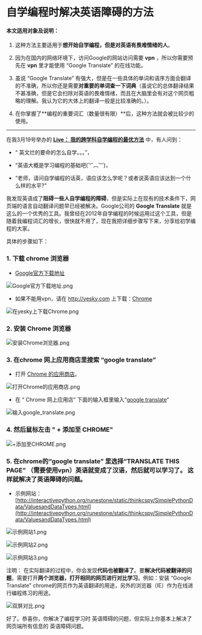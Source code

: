 # 自学编程时解决英语障碍的方法

#### 本文适用对象及说明：

1. 这种方法主要适用于**想开始自学编程，但是对英语有畏难情绪的人**。

2. 因为在国内的网络环境下，访问Google的网站访问需要 **vpn** ，所以你需要预先在 **vpn** 里才能使用 “Google Translate” 的在线功能。

3. 虽说 “Google Translate” 有强大，但是在一些具体的单词和语序方面会翻译的不准确，所以你还是需要**对重要的单词查一下词典**（虽说它的总体翻译结果不甚准确，但是它会扫除对英语的畏难情绪，而且在大脑里会有对这个网页粗略的理解。我认为它的大体上的翻译一般是比较准确的。）。

4. 在你掌握了**编程的重要词汇（数量很有限）**后，这种方法就会被比较少的使用。

-----------------------------------

在我3月19号举办的 [**Live： 我的跨学科自学编程的最优方法**](https://www.zhihu.com/lives/815877189215076352) 中，有人问到：

- “ 英文烂的要命的怎么自学。。。”，

- “英语大概是学习编程的基础吧(︶︹︺)，

- “老师，请问自学编程的话英，语应该怎么学呢？或者说英语应该达到一个什么样的水平?”

我发现英语成了**阻碍一些人自学编程的障碍**，但是实际上在现有的技术条件下，网页端的语言自动翻译问题早已经被解决。Google公司的 **Google Translate** 就是这么的一个优秀的工具。我曾经在2012年自学编程的时候运用过这个工具，但是随着我编程词汇的增长，很快就不用了，现在我把详细步骤写下来，分享给初学编程的大家。

具体的步骤如下：

### 1. 下载 chrome 浏览器

- [Google官方下载地址](http://www.google.cn/intl/zh-CN/chrome/browser/desktop/index.html)

![Google官方下载地址.png](/images/附录-编程/自学编程时解决英语障碍的方法/Google官方下载地址.png)

- 如果不能用vpn，请在 http://yesky.com 上下载：[Chrome](http://mydown.yesky.com/pcsoft/416318.html)

![在yesky上下载Chrome.png](/images/附录-编程/自学编程时解决英语障碍的方法/在yesky上下载Chrome.png)

### 2. 安装 Chrome 浏览器

![安装Chrome浏览器.png](/images/附录-编程/自学编程时解决英语障碍的方法/安装Chrome浏览器.png)

### 3. 在chrome 网上应用商店里搜索 “google translate”

- 打开 [Chrome 的应用商店](https://chrome.google.com/webstore/category/extensions?hl=zh-CN)。

![打开Chrome的应用商店.png](/images/附录-编程/自学编程时解决英语障碍的方法/打开Chrome的应用商店.png)

- 在 “ Chrome 网上应用店” 下面的输入框里输入“[google translate](https://chrome.google.com/webstore/search/google%20translate?hl=zh-CN)” 

![输入google_translate.png](/images/附录-编程/自学编程时解决英语障碍的方法/输入google_translate.png)

### 4. 然后鼠标左击 " + 添加至 CHROME" 

![+添加至CHROME.png](/images/附录-编程/自学编程时解决英语障碍的方法/+添加至CHROME.png)

### 5. 在chrome的“google translate” 里选择“TRANSLATE THIS PAGE” （需要使用vpn）英语就变成了汉语，然后就可以学习了。 这样就解决了英语障碍的问题。

- 示例网站： [http://interactivepython.org/runestone/static/thinkcspy/SimplePythonData/ValuesandDataTypes.html](http://interactivepython.org/runestone/static/thinkcspy/SimplePythonData/ValuesandDataTypes.html)

![示例网站1.png](/images/附录-编程/自学编程时解决英语障碍的方法/示例网站1.png)

![示例网站2.png](/images/附录-编程/自学编程时解决英语障碍的方法/示例网站2.png)

![示例网站3.png](/images/附录-编程/自学编程时解决英语障碍的方法/示例网站3.png)

注明： 在实际翻译的过程中，你会发现**代码也被翻译了**。要**解决代码被翻译的问题**，需要打开**两个浏览器，打开相同的网页进行对比学习**。例如：安装 “Google Translate” chrome的网页作为英语翻译的用途，另外的浏览器（IE）作为在线进行编程练习的用途。

![双屏对比.png](/images/附录-编程/自学编程时解决英语障碍的方法/双屏对比.png)

好了。恭喜你，你解决了编程学习时 英语障碍的问题，但实际上你基本上解决了网页端所有信息的 英语障碍问题。






